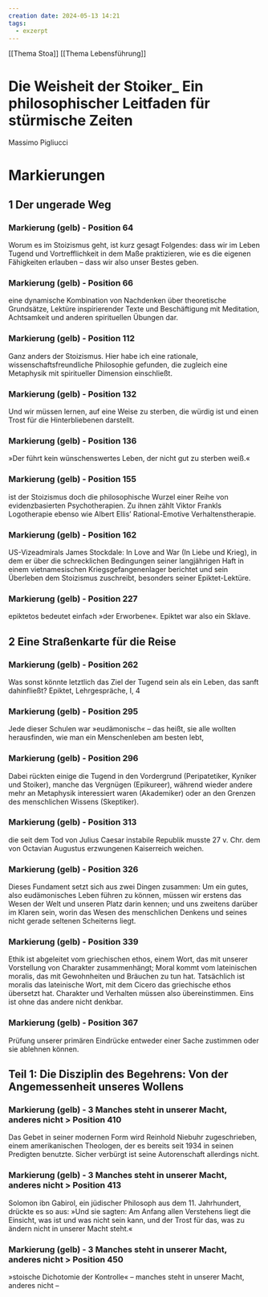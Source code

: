 ```yaml
---
creation date: 2024-05-13 14:21
tags:
  - exzerpt
---
```


[[Thema Stoa]]
[[Thema Lebensführung]]
# Die Weisheit der Stoiker\_ Ein philosophischer Leitfaden für stürmische Zeiten

Massimo Pigliucci


# Markierungen 

1 Der ungerade Weg
------------------

### Markierung (gelb) - Position 64

Worum es im Stoizismus geht, ist kurz gesagt Folgendes: dass wir im Leben Tugend und Vortrefflichkeit in dem Maße praktizieren, wie es die eigenen Fähigkeiten erlauben – dass wir also unser Bestes geben.

### Markierung (gelb) - Position 66

eine dynamische Kombination von Nachdenken über theoretische Grundsätze, Lektüre inspirierender Texte und Beschäftigung mit Meditation, Achtsamkeit und anderen spirituellen Übungen dar.

### Markierung (gelb) - Position 112

Ganz anders der Stoizismus. Hier habe ich eine rationale, wissenschaftsfreundliche Philosophie gefunden, die zugleich eine Metaphysik mit spiritueller Dimension einschließt.

### Markierung (gelb) - Position 132

Und wir müssen lernen, auf eine Weise zu sterben, die würdig ist und einen Trost für die Hinterbliebenen darstellt.

### Markierung (gelb) - Position 136

»Der führt kein wünschenswertes Leben, der nicht gut zu sterben weiß.«

### Markierung (gelb) - Position 155

ist der Stoizismus doch die philosophische Wurzel einer Reihe von evidenzbasierten Psychotherapien. Zu ihnen zählt Viktor Frankls Logotherapie ebenso wie Albert Ellis’ Rational-Emotive Verhaltenstherapie.

### Markierung (gelb) - Position 162

US-Vizeadmirals James Stockdale: In Love and War (In Liebe und Krieg), in dem er über die schrecklichen Bedingungen seiner langjährigen Haft in einem vietnamesischen Kriegsgefangenenlager berichtet und sein Überleben dem Stoizismus zuschreibt, besonders seiner Epiktet-Lektüre.

### Markierung (gelb) - Position 227

epiktetos bedeutet einfach »der Erworbene«. Epiktet war also ein Sklave.

2 Eine Straßenkarte für die Reise
---------------------------------

### Markierung (gelb) - Position 262

Was sonst könnte letztlich das Ziel der Tugend sein als ein Leben, das sanft dahinfließt? Epiktet, Lehrgespräche, I, 4

### Markierung (gelb) - Position 295

Jede dieser Schulen war »eudämonisch« – das heißt, sie alle wollten herausfinden, wie man ein Menschenleben am besten lebt,

### Markierung (gelb) - Position 296

Dabei rückten einige die Tugend in den Vordergrund (Peripatetiker, Kyniker und Stoiker), manche das Vergnügen (Epikureer), während wieder andere mehr an Metaphysik interessiert waren (Akademiker) oder an den Grenzen des menschlichen Wissens (Skeptiker).

### Markierung (gelb) - Position 313

die seit dem Tod von Julius Caesar instabile Republik musste 27 v. Chr. dem von Octavian Augustus erzwungenen Kaiserreich weichen.

### Markierung (gelb) - Position 326

Dieses Fundament setzt sich aus zwei Dingen zusammen: Um ein gutes, also eudämonisches Leben führen zu können, müssen wir erstens das Wesen der Welt und unseren Platz darin kennen; und uns zweitens darüber im Klaren sein, worin das Wesen des menschlichen Denkens und seines nicht gerade seltenen Scheiterns liegt.

### Markierung (gelb) - Position 339

Ethik ist abgeleitet vom griechischen ethos, einem Wort, das mit unserer Vorstellung von Charakter zusammenhängt; Moral kommt vom lateinischen moralis, das mit Gewohnheiten und Bräuchen zu tun hat. Tatsächlich ist moralis das lateinische Wort, mit dem Cicero das griechische ethos übersetzt hat. Charakter und Verhalten müssen also übereinstimmen. Eins ist ohne das andere nicht denkbar.

### Markierung (gelb) - Position 367

Prüfung unserer primären Eindrücke entweder einer Sache zustimmen oder sie ablehnen können.

Teil 1: Die Disziplin des Begehrens: Von der Angemessenheit unseres Wollens
---------------------------------------------------------------------------

### Markierung (gelb) - 3 Manches steht in unserer Macht, anderes nicht > Position 410

Das Gebet in seiner modernen Form wird Reinhold Niebuhr zugeschrieben, einem amerikanischen Theologen, der es bereits seit 1934 in seinen Predigten benutzte. Sicher verbürgt ist seine Autorenschaft allerdings nicht.

### Markierung (gelb) - 3 Manches steht in unserer Macht, anderes nicht > Position 413

Solomon ibn Gabirol, ein jüdischer Philosoph aus dem 11. Jahrhundert, drückte es so aus: »Und sie sagten: Am Anfang allen Verstehens liegt die Einsicht, was ist und was nicht sein kann, und der Trost für das, was zu ändern nicht in unserer Macht steht.«

### Markierung (gelb) - 3 Manches steht in unserer Macht, anderes nicht > Position 450

»stoische Dichotomie der Kontrolle« – manches steht in unserer Macht, anderes nicht –